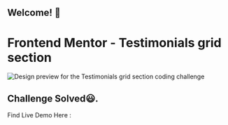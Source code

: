 ## Welcome! 👋

# Frontend Mentor - Testimonials grid section

![Design preview for the Testimonials grid section coding challenge](./preview.jpg)

## Challenge Solved😃.

Find Live Demo Here :
